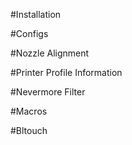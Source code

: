 #Installation

#Configs

#Nozzle Alignment

#Printer Profile Information

#Nevermore Filter

#Macros

#Bltouch